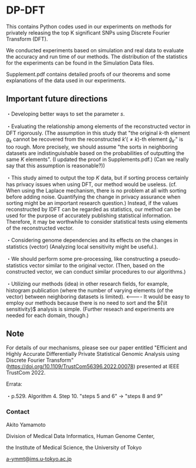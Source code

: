 # DP-DFT

This contains Python codes used in our experiments on methods for privately releasing the top K significant SNPs using Discrete Fourier Transform (DFT).

We conducted experiments based on simulation and real data to evaluate the accuracy and run time of our methods. The distribution of the statistics for the experiments can be found in the Simulation Data files. 

Supplement.pdf contains detailed proofs of our theorems and some explanations of the data used in our experiments.

## Important future directions

・Developing better ways to set the parameter $s$.

・Evaluating the relationship among elements of the reconstructed vector in DFT rigorously. (The assumption in this study that "the original $k$-th element $g_k$ cannot be recovered from the reconstructed $k'(\neq k)$-th element $\hat{g}_{k'}$" is too rough. More precisely, we should assume "the sorts in neighboring datasets are indistinguishable based on the probabilities of outputting the same $K$ elements". (I updated the proof in Supplements.pdf.) (Can we really say that this assumption is reasonable?)) 

・This study aimed to output the top $K$ data, but if sorting process certainly has privacy issues when using DFT, our method would be useless. (cf. When using the Laplace mechanism, there is no problem at all with sorting before adding noise. Quantifying the change in privacy assurance when sorting might be an important research question.) Instead, if the values reconstructed by IDFT can be regarded as statistics, our method can be used for the purpose of accurately publishing statistical information. Therefore, it may be worthwhile to consider statistical tests using elements of the reconstructed vector.

・Considering genome dependencies and its effects on the changes in statistics (vector) (Analyzing local sensitivity might be useful.).

・We should perform some pre-processing, like constructing a pseudo-statistics vector similar to the original vector. 
(Then, based on the constructed vector, we can conduct similar procedures to our algorithms.)

・Utilizing our methods (idea) in other research fields, for example, histogram publication (where the number of varying elements (of the vector) between neighboring datasets is limited). <---- It would be easy to employ our methods because there is no need to sort and the ${\it sensitivity}$ analysis is simple. (Further reseach and experiments are needed for each domain, though.)

## Note

For details of our mechanisms, please see our paper entitled "Efficient and Highly Accurate Differentially Private Statistical Genomic Analysis using Discrete Fourier Transform" (https://doi.org/10.1109/TrustCom56396.2022.00078) presented at IEEE TrustCom 2022.

Errata:

・p.529. Algorithm 4. Step 10. "steps 5 and 6" → "steps 8 and 9"

### Contact
Akito Yamamoto

Division of Medical Data Informatics, Human Genome Center,

the Institute of Medical Science, the University of Tokyo

a-ymmt@ims.u-tokyo.ac.jp
